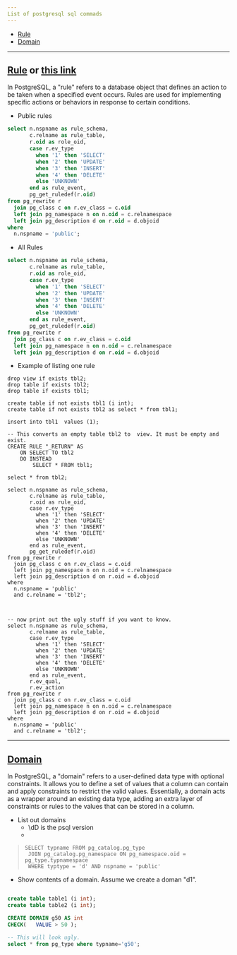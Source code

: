 ```yaml
---
List of postgresql sql commads
---
```


* [Rule](#rule)
* [Domain](#domain)


* * *
<a name=rule></a>[Rule](https://www.postgresql.org/docs/current/sql-createrule.html) or [this link](https://dzone.com/articles/postgresql-rewrite-rules)
-----

In PostgreSQL, a "rule" refers to a database object that defines an action to be taken when a specified event occurs. Rules are used for implementing specific actions or behaviors in response to certain conditions.

* Public rules
``` sql
select n.nspname as rule_schema,
       c.relname as rule_table,
       r.oid as role_oid,
       case r.ev_type
         when '1' then 'SELECT'
         when '2' then 'UPDATE'
         when '3' then 'INSERT'
         when '4' then 'DELETE'
         else 'UNKNOWN'
       end as rule_event,
       pg_get_ruledef(r.oid)
from pg_rewrite r
  join pg_class c on r.ev_class = c.oid
  left join pg_namespace n on n.oid = c.relnamespace
  left join pg_description d on r.oid = d.objoid
where
  n.nspname = 'public';
```
* All Rules
```sql
select n.nspname as rule_schema,
       c.relname as rule_table,
       r.oid as role_oid,
       case r.ev_type
         when '1' then 'SELECT'
         when '2' then 'UPDATE'
         when '3' then 'INSERT'
         when '4' then 'DELETE'
         else 'UNKNOWN'
       end as rule_event,
       pg_get_ruledef(r.oid)
from pg_rewrite r
  join pg_class c on r.ev_class = c.oid
  left join pg_namespace n on n.oid = c.relnamespace
  left join pg_description d on r.oid = d.objoid
```


* Example of listing one rule
```
drop view if exists tbl2;
drop table if exists tbl2;
drop table if exists tbl1;

create table if not exists tbl1 (i int);
create table if not exists tbl2 as select * from tbl1;

insert into tbl1  values (1);

-- This converts an empty table tbl2 to  view. It must be empty and exist.
CREATE RULE "_RETURN" AS
    ON SELECT TO tbl2
    DO INSTEAD
        SELECT * FROM tbl1;

select * from tbl2;

select n.nspname as rule_schema,
       c.relname as rule_table,
       r.oid as rule_oid,
       case r.ev_type
         when '1' then 'SELECT'
         when '2' then 'UPDATE'
         when '3' then 'INSERT'
         when '4' then 'DELETE'
         else 'UNKNOWN'
       end as rule_event,
       pg_get_ruledef(r.oid)
from pg_rewrite r
  join pg_class c on r.ev_class = c.oid
  left join pg_namespace n on n.oid = c.relnamespace
  left join pg_description d on r.oid = d.objoid
where
  n.nspname = 'public'
  and c.relname = 'tbl2';



-- now print out the ugly stuff if you want to know.
select n.nspname as rule_schema,
       c.relname as rule_table,
       case r.ev_type
         when '1' then 'SELECT'
         when '2' then 'UPDATE'
         when '3' then 'INSERT'
         when '4' then 'DELETE'
         else 'UNKNOWN'
       end as rule_event,
       r.ev_qual,
       r.ev_action
from pg_rewrite r
  join pg_class c on r.ev_class = c.oid
  left join pg_namespace n on n.oid = c.relnamespace
  left join pg_description d on r.oid = d.objoid
where
  n.nspname = 'public'
  and c.relname = 'tbl2';

```

* * *
<a name=domain></a>[Domain](https://www.postgresql.org/docs/current/sql-createdomain.html)
-----

In PostgreSQL, a "domain" refers to a user-defined data type with optional constraints. It allows you to define a set of values that a column can contain and apply constraints to restrict the valid values. Essentially, a domain acts as a wrapper around an existing data type, adding an extra layer of constraints or rules to the values that can be stored in a column.
* List out domains
    * \dD is the psql version
    *
>     SELECT typname FROM pg_catalog.pg_type
>      JOIN pg_catalog.pg_namespace ON pg_namespace.oid = pg_type.typnamespace
>      WHERE typtype = 'd' AND nspname = 'public'

* Show contents of a domain. Assume we create a doman "d1".
```sql

create table table1 (i int);
create table table2 (i int);

CREATE DOMAIN g50 AS int
CHECK(   VALUE > 50 );

-- This will look ugly.
select * from pg_type where typname='g50';






```